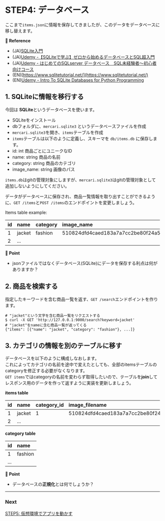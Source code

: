 # STEP4: データベース

ここまで`items.json`に情報を保存してきましたが、このデータをデータベースに移し替えます。

**:book: Reference**

* (JA)[SQLite入門](https://www.dbonline.jp/sqlite/)
* (JA)[Udemy -【SQLiteで学ぶ】ゼロから始めるデータベースとSQL超入門](https://www.udemy.com/course/basic_database_sqlite/)
* (JA)[Udemy - はじめてのSQLserver データベース　SQL未経験者〜初心者向けコース](https://www.udemy.com/course/sqlserver-for-beginner/)
* (EN)[https://www.sqlitetutorial.net/](https://www.sqlitetutorial.net/)
* (EN)[Udemy - Intro To SQLite Databases for Python Programming](https://www.udemy.com/course/using-sqlite3-databases-with-python/)

## 1. SQLiteに情報を移行する
今回は **SQLite**というデータベースを使います。

* SQLiteをインストール
* dbフォルダに、`mercari.sqlite3` というデータベースファイルを作成
* `mercari.sqlite3`を開き、`items`テーブルを作成 
*  `items`テーブルは以下のように定義し、スキーマを `db/items.db` に保存します。
  * id: int 商品ごとにユニークなID
  * name: string 商品の名前
  * category: string 商品のカテゴリ
  * image_name: string 画像のパス

`items.db`はgitの管理対象にしますが、`mercari.sqlite3`はgitの管理対象として追加しないようにしてください。

データがデータベースに保存され、商品一覧情報を取り出すことができるように、`GET /items`と`POST /items`のエンドポイントを変更しましょう。


Items table example:

| id   | name   | category | image_name                                                           |
| :--- | :----- | :------- |:---------------------------------------------------------------------|
| 1    | jacket | fashion  | 510824dfd4caed183a7a7cc2be80f24a5f5048e15b3b5338556d5bbd3f7bc267.jpg |
| 2    | ...    |          |                                                                      |


**:beginner: Point**

* jsonファイルではなくデータベース(SQLite)にデータを保存する利点は何がありますか？

## 2. 商品を検索する

指定したキーワードを含む商品一覧を返す、`GET /search`エンドポイントを作ります。

```shell
# "jacket"という文字を含む商品一覧をリクエストする
$ curl -X GET 'http://127.0.0.1:9000/search?keyword=jacket'
# "jacket"をnameに含む商品一覧が返ってくる
{"items": [{"name": "jacket", "category": "fashion"}, ...]}
```

## 3. カテゴリの情報を別のテーブルに移す

データベースを以下のように構成しなおします。  
これによってカテゴリの名前を途中で変えたとしても、全部のitemsテーブルのcategoryを修正する必要がなくなります。  
`GET items`ではcategoryの名前を変わらず取得したいので、テーブルを**join**してレスポンス用のデータを作って返すように実装を更新しましょう。

**items table**

| id   | name   | category_id | image_filename                                                       |
| :--- | :----- | :---------- | :------------------------------------------------------------------- |
| 1    | jacket | 1           | 510824dfd4caed183a7a7cc2be80f24a5f5048e15b3b5338556d5bbd3f7bc267.jpg |
| 2    | ...    |             |                                                                      |

**category table**

| id   | name    |
| :--- | :------ |
| 1    | fashion |
| ...  |         |

**:beginner: Point**
* データベースの**正規化**とは何でしょうか？

---

### Next

[STEP5: 仮想環境でアプリを動かす](05-docker.ja.md)
